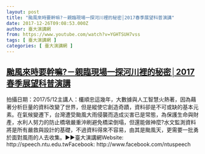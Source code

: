 ```yaml
---
layout: post
title: "颱風來時要幹嘛?－親臨現場一探河川裡的秘密│2017春季展望科普演講"
date: 2017-12-26T09:08:53.000Z
author: 臺大演講網
from: https://www.youtube.com/watch?v=YGHTSUH7vss
tags: [ 臺大演講網 ]
categories: [ 臺大演講網 ]
---
```

<!--1514279333000-->
[颱風來時要幹嘛?－親臨現場一探河川裡的秘密│2017春季展望科普演講](https://www.youtube.com/watch?v=YGHTSUH7vss)
------

<div>
拍攝日期：2017/5/12主講人：欉順忠這幾年，大數據與人工智慧火熱著，因為藉著分析巨量的資料改變了世界，但是縱使它創造奇蹟，資料卻是不可或缺的基本元素。在氣候變遷下，台灣遭受颱風大雨侵襲而造成災害已是常態，為保護生命與財產，水利人努力的防止橋墩嚴重沖刷避免橋梁倒塌，但還能做神麼?水文監測資料將是所有嚴救與設計的基礎，不過資料得來不容易，由其是颱風天，更需要一批勇於面對風雨的人去收集。►►臺大演講網Website: http://speech.ntu.edu.twFacebook: http://www.facebook.com/ntuspeech
</div>
